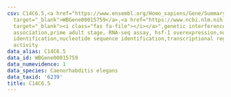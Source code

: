 ```yaml
---
csv: C14C6.5,<a href="https://www.ensembl.org/Homo_sapiens/Gene/Summary?db=core;g=WBGene00015759"
  target="_blank">WBGene00015759</a>,<a href="https://www.ncbi.nlm.nih.gov/pubmed/30894454"
  target="_blank"><i class="fas fa-file"></i></a>",genetic interference,functional
  association,prime adult stage, RNA-seq assay, hsf-1 overexpression,nucleotide sequence
  identification,nucleotide sequence identification,transcriptional regulation,up-regulates
  activity
data_alias: C14C6.5
data_id: WBGene00015759
data_numevidence: 1
data_species: Caenorhabditis elegans
data_taxid: '6239'
title: C14C6.5
---
```

